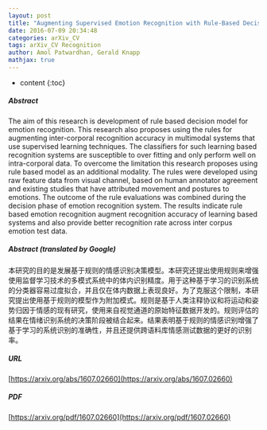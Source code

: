 ```yaml
---
layout: post
title: "Augmenting Supervised Emotion Recognition with Rule-Based Decision Model"
date: 2016-07-09 20:34:48
categories: arXiv_CV
tags: arXiv_CV Recognition
author: Amol Patwardhan, Gerald Knapp
mathjax: true
---
```


* content
{:toc}

##### Abstract
The aim of this research is development of rule based decision model for emotion recognition. This research also proposes using the rules for augmenting inter-corporal recognition accuracy in multimodal systems that use supervised learning techniques. The classifiers for such learning based recognition systems are susceptible to over fitting and only perform well on intra-corporal data. To overcome the limitation this research proposes using rule based model as an additional modality. The rules were developed using raw feature data from visual channel, based on human annotator agreement and existing studies that have attributed movement and postures to emotions. The outcome of the rule evaluations was combined during the decision phase of emotion recognition system. The results indicate rule based emotion recognition augment recognition accuracy of learning based systems and also provide better recognition rate across inter corpus emotion test data.

##### Abstract (translated by Google)
本研究的目的是发展基于规则的情感识别决策模型。本研究还提出使用规则来增强使用监督学习技术的多模式系统中的体内识别精度。用于这种基于学习的识别系统的分类器容易过度拟合，并且仅在体内数据上表现良好。为了克服这个限制，本研究提出使用基于规则的模型作为附加模式。规则是基于人类注释协议和将运动和姿势归因于情感的现有研究，使用来自视觉通道的原始特征数据开发的。规则评估的结果在情绪识别系统的决策阶段被结合起来。结果表明基于规则的情感识别增强了基于学习的系统识别的准确性，并且还提供跨语料库情感测试数据的更好的识别率。

##### URL
[https://arxiv.org/abs/1607.02660](https://arxiv.org/abs/1607.02660)

##### PDF
[https://arxiv.org/pdf/1607.02660](https://arxiv.org/pdf/1607.02660)

